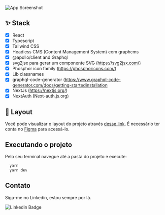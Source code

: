 ![App Screenshot](.github/cover.png)

## ✨ Stack
-  [x] React
-  [x] Typescript
-  [x] Tailwind CSS
-  [x] Headless CMS (Content Management System) com graphcms
-  [x] @apollo/client and Graphql
-  [x] svg2jsx para gerar um componente SVG (https://svg2jsx.com/)
-  [x] Phosphor icon family (https://phosphoricons.com/)
-  [x] Lib classnames
-  [x] graphql-code-generator (https://www.graphql-code-generator.com/docs/getting-startedinstallation
-  [x] NextJs (https://nextjs.org/)
-  [x] NextAuth (Next-auth.js.org)

## 🔖 Layout

Você pode visualizar o layout do projeto através [desse link](https://www.figma.com/community/file/1120711251998877938). É necessário ter conta no [Figma](http://figma.com/) para acessá-lo.

## Executando o projeto

Pelo seu terminal navegue até a pasta do projeto e execute:

```cl
  yarn
  yarn dev
```


## Contato

Siga-me no Linkedin, estou sempre por lá.

![Linkedin Badge](https://www.linkedin.com/in/melqui-sodre/)
